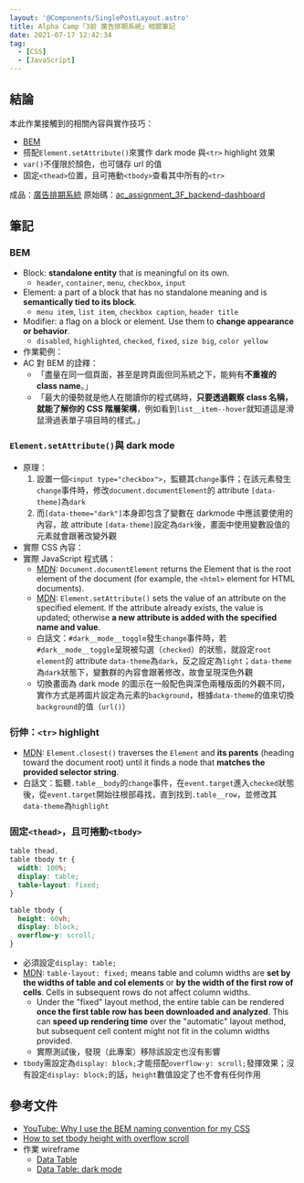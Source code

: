```yaml
---
layout: '@Components/SinglePostLayout.astro'
title: Alpha Camp「3前 廣告排期系統」相關筆記
date: 2021-07-17 12:42:34
tag:
  - [CSS]
  - [JavaScript]
---
```


## 結論

本此作業接觸到的相關內容與實作技巧：

- [BEM](http://getbem.com/introduction/)
- 搭配`Element.setAttribute()`來實作 dark mode 與`<tr>` highlight 效果
- `var()`不僅限於顏色，也可儲存 url 的值
- 固定`<thead>`位置，且可捲動`<tbody>`查看其中所有的`<tr>`

成品：[廣告排期系統](https://tzynwang.github.io/ac_assignment_3F_backend-dashboard/)
原始碼：[ac_assignment_3F_backend-dashboard](https://github.com/tzynwang/ac_assignment_3F_backend-dashboard)

## 筆記

### BEM

- Block: **standalone entity** that is meaningful on its own.
  - `header`, `container`, `menu`, `checkbox`, `input`
- Element: a part of a block that has no standalone meaning and is **semantically tied to its block**.
  - `menu item`, `list item`, `checkbox caption`, `header title`
- Modifier: a flag on a block or element. Use them to **change appearance or behavior**.
  - `disabled`, `highlighted`, `checked`, `fixed`, `size big`, `color yellow`
- 作業範例：
  <script src="https://gist.github.com/tzynwang/d4e501f48e5ac5eaa7d7ca73a3e9152b.js"></script>
- AC 對 BEM 的詮釋：
  - 「盡量在同一個頁面，甚至是跨頁面但同系統之下，能夠有**不重複的 class name**。」
  - 「最大的優勢就是他人在閱讀你的程式碼時，**只要透過觀察 class 名稱，就能了解你的 CSS 階層架構**，例如看到`list__item--hover`就知道這是滑鼠滑過表單子項目時的樣式。」

### `Element.setAttribute()`與 dark mode

- 原理：
  1. 設置一個`<input type="checkbox">`，監聽其`change`事件；在該元素發生`change`事件時，修改`document.documentElement`的 attribute `[data-theme]`為`dark`
  1. 而`[data-theme="dark"]`本身即包含了變數在 darkmode 中應該要使用的內容，故 attribute `[data-theme]`設定為`dark`後，畫面中使用變數設值的元素就會跟著改變外觀
- 實際 CSS 內容：
  <script src="https://gist.github.com/tzynwang/44bea7cbc64ca5f330dd673d4f2348f3.js"></script>
- 實際 JavaScript 程式碼：
  <script src="https://gist.github.com/tzynwang/4e89815e994bcacfb54fc97b1298f6f4.js"></script>
  - [MDN](https://developer.mozilla.org/en-US/docs/Web/API/Document/documentElement): `Document.documentElement` returns the Element that is the root element of the document (for example, the `<html>` element for HTML documents).
  - [MDN](https://developer.mozilla.org/en-US/docs/Web/API/Element/setAttribute): `Element.setAttribute()` sets the value of an attribute on the specified element. If the attribute already exists, the value is updated; otherwise **a new attribute is added with the specified name and value**.
  - 白話文：`#dark__mode__toggle`發生`change`事件時，若`#dark__mode__toggle`呈現被勾選（`checked`）的狀態，就設定`root element`的 attribute `data-theme`為`dark`，反之設定為`light`；`data-theme`為`dark`狀態下，變數群的內容會跟著修改，故會呈現深色外觀
  - 切換畫面為 dark mode 的圖示在一般配色與深色兩種版面的外觀不同，實作方式是將圖片設定為元素的`background`，根據`data-theme`的值來切換`background`的值（`url()`）

### 衍伸：`<tr>` highlight

<script src="https://gist.github.com/tzynwang/07c0ab522bd99019c2c9d5554e7cf095.js"></script>

- [MDN](https://developer.mozilla.org/en-US/docs/Web/API/Element/closest): `Element.closest()` traverses the `Element` and **its parents** (heading toward the document root) until it finds a node that **matches the provided selector string**.
- 白話文：監聽`.table__body`的`change`事件，在`event.target`進入`checked`狀態後，從`event.target`開始往根部尋找，直到找到`.table__row`，並修改其`data-theme`為`highlight`

### 固定`<thead>`，且可捲動`<tbody>`

```css
table thead,
table tbody tr {
  width: 100%;
  display: table;
  table-layout: fixed;
}

table tbody {
  height: 60vh;
  display: block;
  overflow-y: scroll;
}
```

- 必須設定`display: table;`
- [MDN](https://developer.mozilla.org/en-US/docs/Web/CSS/table-layout): `table-layout: fixed;` means table and column widths are **set by the widths of table and col elements** or **by the width of the first row of cells**. Cells in subsequent rows do not affect column widths.
  - Under the "fixed" layout method, the entire table can be rendered **once the first table row has been downloaded and analyzed**. This can **speed up rendering time** over the "automatic" layout method, but subsequent cell content might not fit in the column widths provided.
  - 實際測試後，發現（此專案）移除該設定也沒有影響
- `tbody`需設定為`display: block;`才能搭配`overflow-y: scroll;`發揮效果；沒有設定`display: block;`的話，`height`數值設定了也不會有任何作用

## 參考文件

- [YouTube: Why I use the BEM naming convention for my CSS](https://youtu.be/SLjHSVwXYq4)
- [How to set tbody height with overflow scroll](https://stackoverflow.com/questions/23989463/how-to-set-tbody-height-with-overflow-scroll/23989771)
- 作業 wireframe
  - [Data Table](https://www.figma.com/file/SbfeY00z18vNLWc5M8Pd5x/Data-Table?node-id=0%3A1)
  - [Data Table: dark mode](https://www.figma.com/file/Yse4jdzxknDGrDVYDNmic8/Dark-mode?node-id=0%3A1)
